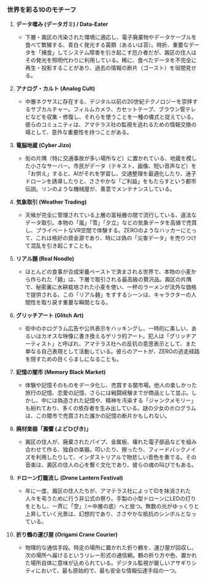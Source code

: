 ### 世界を彩る10のモチーフ

1.  **データ噬み (データガミ) / Data-Eater**
    *   下層・澱区の汚染された環境に適応し、電子廃棄物やデータケーブルを食べて繁殖する、青白く発光する菌類（あるいは苔）。時折、重要なデータを「捕食」してシステム障害を引き起こす厄介者だが、澱区の住人はその発光を照明代わりに利用している。稀に、食べたデータを不完全に再生・投影することがあり、過去の情報の断片（ゴースト）を垣間見せる。

2.  **アナログ・カルト (Analog Cult)**
    *   中層ネクサスに存在する、デジタル以前の20世紀テクノロジーを崇拝するサブカルチャー。フィルムカメラ、カセットテープ、ブラウン管テレビなどを収集・修復し、それらを使うことを一種の儀式と捉えている。彼らのコミュニティは、アマテラス社の監視を逃れるための情報交換の場として、意外な重要性を持つことがある。

3.  **電脳地蔵 (Cyber Jizo)**
    *   街の片隅（特に交通事故が多い場所など）に置かれている、地蔵を模した小さなサーバー。市民がデータ（テキスト、画像、短い音声など）を「お供え」すると、AIがそれを学習し、交通整理を最適化したり、迷子ドローンを誘導したりと、ささやかな「ご利益」をもたらすという都市伝説。リンのような機械屋が、善意でメンテナンスしている。

4.  **気象取引 (Weather Trading)**
    *   天候が完全に管理されている上層の富裕層の間で流行している、違法なデータ取引。本物の「嵐」「雪」「夕立」などの気象データを高値で売買し、プライベートなVR空間で体験する。ZEROのようなハッカーにとって、これは格好の資金源であり、時には偽の「災害データ」を売りつけて混乱を引き起こすことも。

5.  **リアル麺 (Real Noodle)**
    *   ほとんどの食事が合成栄養ペーストで済まされる世界で、本物の小麦から作られた「麺」は、下層で取引される最高級の贅沢品。澱区の片隅で、秘密裏に水耕栽培された小麦を使い、一杯のラーメンが法外な価格で提供される。この「リアル麺」をすするシーンは、キャラクターの人間性を取り戻す重要な瞬間となる。

6.  **グリッチアート (Glitch Art)**
    *   街中のホログラム広告や公共表示をハッキングし、一時的に美しい、あるいはカオスな映像に書き換えるゲリラ的アート。犯人は「グリッチアーティスト」と呼ばれ、アマテラス社への反抗の意思表示として、また単なる自己表現として活動している。彼らのアートが、ZEROの逃走経路を隠すための目くらましになることも。

7.  **記憶の闇市 (Memory Black Market)**
    *   体験や記憶そのものをデータ化し、売買する闇市場。他人の楽しかった旅行の記憶、恋愛の記憶、さらには戦闘経験までが商品として並ぶ。しかし、中には偽造された記憶や、精神を汚染する「ジャンクメモリー」も紛れており、多くの依存者を生み出している。謎の少女のホログラムは、この闇市で売買された誰かの記憶の断片かもしれない。

8.  **廃材楽器「澱響 (よどひびき)」**
    *   澱区の住人が、廃棄されたパイプ、金属板、壊れた電子部品などを組み合わせて作る、独自の楽器。叩いたり、擦ったり、フィードバックノイズを利用したりして、インダストリアルで物悲しい音色を奏でる。その音楽は、澱区の住人の心を繋ぐ文化であり、彼らの魂の叫びでもある。

9.  **ドローン灯籠流し (Drone Lantern Festival)**
    *   年に一度、澱区の住人たちが、アマテラス社によってIDを抹消された人々を弔うために行う非公式の祭り。手製の小型ドローンにLEDの灯りをともし、一斉に「空」（＝中層の底）へと放つ。無数の光がゆっくりと上昇していく光景は、幻想的であり、ささやかな抵抗のシンボルとなっている。

10. **折り鶴の運び屋 (Origami Crane Courier)**
    *   物理的な通信手段。特定の場所に置かれた折り鶴を、運び屋が回収し、次の場所へ届けるというリレー形式の通信網。鶴の折り方や色、置かれた場所自体に意味が込められている。デジタル監視が厳しいアサギりシティにおいて、最も原始的で、最も安全な情報伝達手段の一つ。